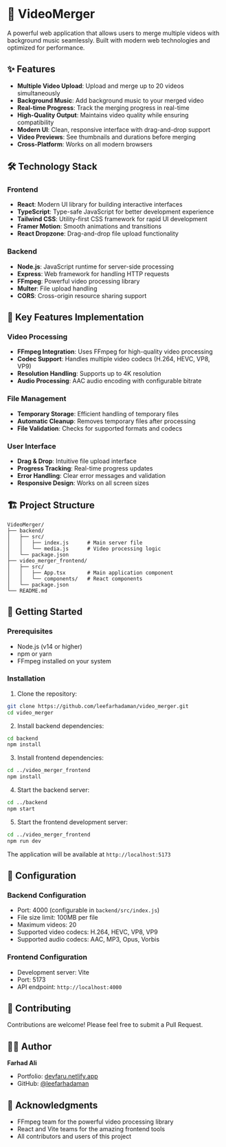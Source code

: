 # 🎥 VideoMerger

A powerful web application that allows users to merge multiple videos with background music seamlessly. Built with modern web technologies and optimized for performance.

## ✨ Features

- **Multiple Video Upload**: Upload and merge up to 20 videos simultaneously
- **Background Music**: Add background music to your merged video
- **Real-time Progress**: Track the merging progress in real-time
- **High-Quality Output**: Maintains video quality while ensuring compatibility
- **Modern UI**: Clean, responsive interface with drag-and-drop support
- **Video Previews**: See thumbnails and durations before merging
- **Cross-Platform**: Works on all modern browsers

## 🛠️ Technology Stack

### Frontend
- **React**: Modern UI library for building interactive interfaces
- **TypeScript**: Type-safe JavaScript for better development experience
- **Tailwind CSS**: Utility-first CSS framework for rapid UI development
- **Framer Motion**: Smooth animations and transitions
- **React Dropzone**: Drag-and-drop file upload functionality

### Backend
- **Node.js**: JavaScript runtime for server-side processing
- **Express**: Web framework for handling HTTP requests
- **FFmpeg**: Powerful video processing library
- **Multer**: File upload handling
- **CORS**: Cross-origin resource sharing support

## 🚀 Key Features Implementation

### Video Processing
- **FFmpeg Integration**: Uses FFmpeg for high-quality video processing
- **Codec Support**: Handles multiple video codecs (H.264, HEVC, VP8, VP9)
- **Resolution Handling**: Supports up to 4K resolution
- **Audio Processing**: AAC audio encoding with configurable bitrate

### File Management
- **Temporary Storage**: Efficient handling of temporary files
- **Automatic Cleanup**: Removes temporary files after processing
- **File Validation**: Checks for supported formats and codecs

### User Interface
- **Drag & Drop**: Intuitive file upload interface
- **Progress Tracking**: Real-time progress updates
- **Error Handling**: Clear error messages and validation
- **Responsive Design**: Works on all screen sizes

## 🏗️ Project Structure

```
VideoMerger/
├── backend/
│   ├── src/
│   │   ├── index.js      # Main server file
│   │   └── media.js      # Video processing logic
│   └── package.json
├── video_merger_frontend/
│   ├── src/
│   │   ├── App.tsx       # Main application component
│   │   └── components/   # React components
│   └── package.json
└── README.md
```

## 🚀 Getting Started

### Prerequisites
- Node.js (v14 or higher)
- npm or yarn
- FFmpeg installed on your system

### Installation

1. Clone the repository:
```bash
git clone https://github.com/leefarhadaman/video_merger.git
cd video_merger
```

2. Install backend dependencies:
```bash
cd backend
npm install
```

3. Install frontend dependencies:
```bash
cd ../video_merger_frontend
npm install
```

4. Start the backend server:
```bash
cd ../backend
npm start
```

5. Start the frontend development server:
```bash
cd ../video_merger_frontend
npm run dev
```

The application will be available at `http://localhost:5173`

## 🔧 Configuration

### Backend Configuration
- Port: 4000 (configurable in `backend/src/index.js`)
- File size limit: 100MB per file
- Maximum videos: 20
- Supported video codecs: H.264, HEVC, VP8, VP9
- Supported audio codecs: AAC, MP3, Opus, Vorbis

### Frontend Configuration
- Development server: Vite
- Port: 5173
- API endpoint: `http://localhost:4000`

## 🤝 Contributing

Contributions are welcome! Please feel free to submit a Pull Request.

## 👨‍💻 Author

**Farhad Ali**
- Portfolio: [devfaru.netlify.app](https://devfaru.netlify.app)
- GitHub: [@leefarhadaman](https://github.com/leefarhadaman)

## 🙏 Acknowledgments

- FFmpeg team for the powerful video processing library
- React and Vite teams for the amazing frontend tools
- All contributors and users of this project 
